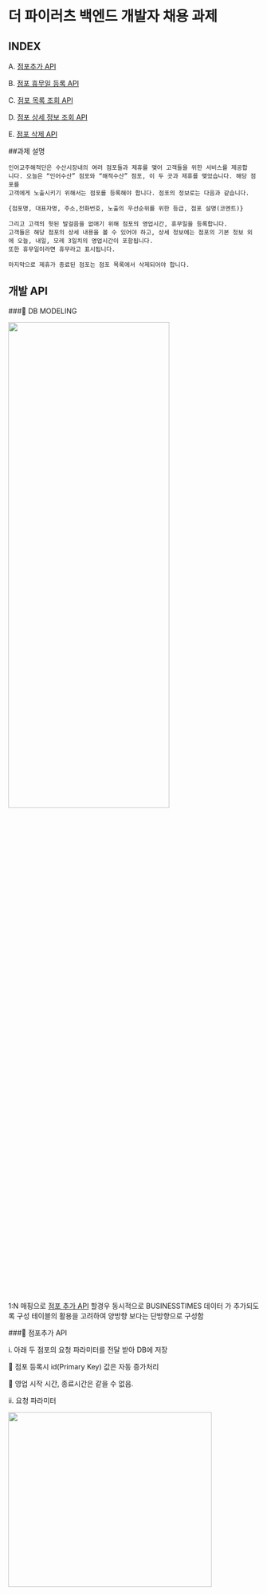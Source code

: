 # 더 파이러츠 백엔드 개발자 채용 과제
## INDEX

A. [점포추가 API][점포추가-API]

B.  [점포 휴무일 등록 API][점포-휴무일-등록-API]

C. [점포 목록 조회 API][점포-목록-조회-API]

D. [점포 상세 정보 조회 API][점포-상세-정보-조회-API]

E. [점포 삭제 API][점포-삭제-API]

##과제 설명

    인어교주해적단은 수산시장내의 여러 점포들과 제휴를 맺어 고객들을 위한 서비스를 제공합
    니다. 오늘은 “인어수산” 점포와 “해적수산” 점포, 이 두 곳과 제휴를 맺었습니다. 해당 점포를
    고객에게 노출시키기 위해서는 점포를 등록해야 합니다. 점포의 정보로는 다음과 같습니다.

    {점포명, 대표자명, 주소,전화번호, 노출의 우선순위를 위한 등급, 점포 설명(코멘트)} 

    그리고 고객의 헛된 발걸음을 없애기 위해 점포의 영업시간, 휴무일을 등록합니다.
    고객들은 해당 점포의 상세 내용을 볼 수 있어야 하고, 상세 정보에는 점포의 기본 정보 외
    에 오늘, 내일, 모레 3일치의 영업시간이 포함됩니다. 
    또한 휴무일이라면 휴무라고 표시됩니다.

    마지막으로 제휴가 종료된 점포는 점포 목록에서 삭제되어야 합니다.

## 개발 API

###🍔 DB MODELING

<img src="/C:/Users/JAESEUNG/IdeaProjects/ThePirats/src/main/resources/image/ThePirats.png" width="80%" height="50%"></img>

1:N 매핑으로 [점포 추가 API][점포추가-API] 할경우 동시적으로 BUSINESSTIMES 데이터 가 추가되도록 구성
테이블의 활용을 고려하여 양방향 보다는 단방향으로 구성함

###🍔 점포추가 API

i. 아래 두 점포의 요청 파라미터를 전달 받아 DB에 저장

 점포 등록시 id(Primary Key) 값은 자동 증가처리

 영업 시작 시간, 종료시간은 같을 수 없음.

ii. 요청 파라미터

<img src="/C:/Users/JAESEUNG/IdeaProjects/ThePirats/src/main/resources/image/1.png" width="90%" height="30%"></img>










###🍔 점포 휴무일 등록 API

i. 영업일 외에 특별한 날을 휴무로 지정

 점포의 id(Primary Key) 값을 파라미터로 전달받아 저장

ii. 요청 파라미터

 인어수산(id : 1)의 휴무일은 2021-01-21(목), 2021-01-22(금)

<img src="/C:/Users/JAESEUNG/IdeaProjects/ThePirats/src/main/resources/image/2.png" width="40%" height="30%"></img>





###🍔 점포 목록 조회 API

i. 점포명, 점포 설명, 영업상태(영업중/영업종료/휴무) 정보를 등급(level) 오름차순
으로 조회


 영업중(OPEN) : 영업 open time <= 현재시간 <= 영업 close time

 영업종료(CLOSE) : 현재시간 < 영업 open time, 현재시간 > 영업 close time

 휴무(HOLIDAY) : 오늘날짜가 해당 점포의 등록된 휴무일일 경우

ii. 응답

<img src="/C:/Users/JAESEUNG/IdeaProjects/ThePirats/src/main/resources/image/3.png" width="90%" height="30%"></img>



###🍔 점포 상세 정보 조회 API



 ~~  진행중











###🍔 점포 삭제 API

i. 제휴가 종료된 점포에 대해 삭제 처리







[점포추가-API]: (#🍔-점포추가-API)
[점포-휴무일-등록-API]: (#🍔-점포-휴무일-등록-API)
[점포-목록-조회-API]: (#🍔-점포-목록-조회-API)
[점포-상세-정보-조회-API]: (#🍔-점포-상세-정보-조회-API)
[점포-삭제-API]: (#🍔-점포-삭제-API)

